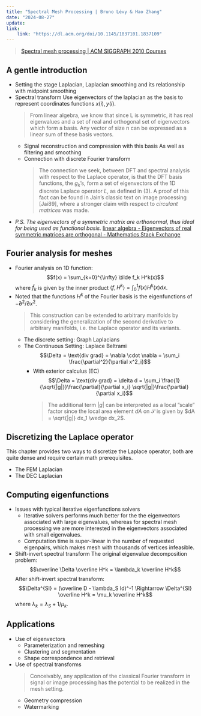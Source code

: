 ```yaml
---
title: "Spectral Mesh Processing | Bruno Lévy & Hao Zhang"
date: "2024-08-27"
update: 
link:
    link: "https://dl.acm.org/doi/10.1145/1837101.1837109"
---
```


> [Spectral mesh processing | ACM SIGGRAPH 2010 Courses](https://dl.acm.org/doi/10.1145/1837101.1837109)

## A gentle introduction

- Setting the stage
    Laplacian, Laplacian smoothing and its relationship with midpoint smoothing
- Spectral transform
    Use eigenvectors of the laplacian as the basis to represent coordinates functions $x(i), y(i)$.
    > From linear algebra, we know that since L is symmetric, it has real eigenvalues and a set of real and orthogonal set of eigenvectors which form a basis. Any vector of size n can be expressed as a linear sum of these basis vectors.
    - Signal reconstruction and compression with this basis
        As well as filtering and smoothing
    - Connection with discrete Fourier transform
        > The connection we seek, between DFT and spectral analysis with respect to the Laplace operator, is that the DFT basis functions, the $g_k$’s, form a set of eigenvectors of the 1D discrete Laplace operator $L$, as defined in (3). A proof of this fact can be found in Jain’s classic text on image processing [Jai89], where a stronger claim with respect to _circulant matrices_ was made.
- _P.S. The eigenvectors of a symmetric matrix are orthonormal, thus ideal for being used as functional basis._
    [linear algebra - Eigenvectors of real symmetric matrices are orthogonal - Mathematics Stack Exchange](https://math.stackexchange.com/a/82471)

## Fourier analysis for meshes

- Fourier analysis on 1D function:
    $$f(x) = \sum_{k=0}^{\infty} \tilde f_k H^k(x)$$ where $\tilde f_k$ is given by the inner product $\langle f, H^k \rangle = \int_0^1 f(x) H^k(x) dx$.
- Noted that the functions $H^k$ of the Fourier basis is the eigenfunctions of $-\partial^2/\partial x^2$.
    > This construction can be extended to arbitrary manifolds by considering the generalization of the second derivative to arbitrary manifolds, i.e. the Laplace operator and its variants.
    - The discrete setting: Graph Laplacians
    - The Continuous Setting: Laplace Beltrami
        $$\Delta = \text{div grad} = \nabla \cdot \nabla = \sum_i \frac{\partial^2}{\partial x^2_i}$$
        - With exterior calculus (EC)
            $$\Delta = \text{div grad} = \delta d = \sum_i \frac{1}{\sqrt{|g|}}\frac{\partial}{\partial x_i} \sqrt{|g|}\frac{\partial}{\partial x_i}$$
            > The additional term $|g|$ can be interpreted as a local ”scale” factor since the local area element $dA$ on $\mathcal S$ is given by $dA = \sqrt{|g|} dx_1 \wedge dx_2$.

## Discretizing the Laplace operator

This chapter provides two ways to discretize the Laplace operator, both are quite dense and require certain math prerequisites.

- The FEM Laplacian
- The DEC Laplacian

## Computing eigenfunctions

- Issues with typical iterative eigenfunctions solvers
    - Iterative solvers performs much better for the the eigenvectors associated with large eigenvalues, whereas for spectral mesh processing we are more interested in the eigenvectors associated with small eigenvalues.
    - Computation time is super-linear in the number of requested eigenpairs, which makes mesh with thousands of vertices infeasible.
- Shift-invert spectral transform
    The original eigenvalue decomposition problem:
    $$\overline \Delta \overline H^k = \lambda_k \overline H^k$$
    After shift-invert spectral transform:
    $$\Delta^{SI} = (\overline D - \lambda_S Id)^-1 \Rightarrow \Delta^{SI} \overline H^k = \mu_k \overline H^k$$
    where $\lambda_k = \lambda_S + 1/\mu_k$.

## Applications

- Use of eigenvectors
    - Parameterization and remeshing
    - Clustering and segmentation
    - Shape correspondence and retrieval
- Use of spectral transforms
    > Conceivably, any application of the classical Fourier transform in signal or image processing has the potential to be realized in the mesh setting.
    - Geometry compression
    - Watermarking